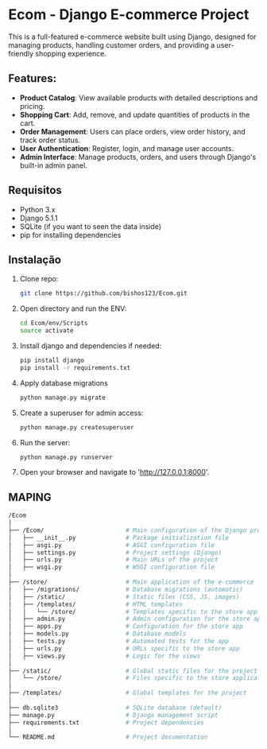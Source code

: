 # Ecom - Django E-commerce Project

This is a full-featured e-commerce website built using Django, designed for managing products, handling customer orders, and providing a user-friendly shopping experience.

## Features:
- **Product Catalog**: View available products with detailed descriptions and pricing.
- **Shopping Cart**: Add, remove, and update quantities of products in the cart.
- **Order Management**: Users can place orders, view order history, and track order status.
- **User Authentication**: Register, login, and manage user accounts.
- **Admin Interface**: Manage products, orders, and users through Django's built-in admin panel.

## Requisitos

- Python 3.x
- Django 5.1.1
- SQLite (if you want to seen the data inside)
- pip for installing dependencies

## Instalação

1. Clone repo:
    ```bash
    git clone https://github.com/bishos123/Ecom.git
    ```
2. Open directory and run the ENV:
    ```bash
    cd Ecom/env/Scripts
    source activate
    ```
3. Install django and dependencies if needed:
    ```bash
    pip install django
    pip install -r requirements.txt
    ```
4. Apply database migrations
    ```bash
    python manage.py migrate
    ```
5. Create a superuser for admin access:
    ```bash
    python manage.py createsuperuser
    ```

6. Run the server:
    ```bash
    python manage.py runserver
    ```
7. Open your browser and navigate to 'http://127.0.0.1:8000'.

## MAPING


```bash
/Ecom
│
├── /Ecom/                       # Main configuration of the Django project
│   ├── __init__.py              # Package initialization file
│   ├── asgi.py                  # ASGI configuration file
│   ├── settings.py              # Project settings (Django)
│   ├── urls.py                  # Main URLs of the project
│   ├── wsgi.py                  # WSGI configuration file
│
├── /store/                      # Main application of the e-commerce
│   ├── /migrations/             # Database migrations (automatic)
│   ├── /static/                 # Static files (CSS, JS, images)
│   ├── /templates/              # HTML templates
│   │   └── /store/              # Templates specific to the store app
│   ├── admin.py                 # Admin configuration for the store app
│   ├── apps.py                  # Configuration for the store app
│   ├── models.py                # Database models
│   ├── tests.py                 # Automated tests for the app
│   ├── urls.py                  # URLs specific to the store app
│   ├── views.py                 # Logic for the views
│
├── /static/                     # Global static files for the project
│   └── /store/                  # Files specific to the store application
│
├── /templates/                  # Global templates for the project
│
├── db.sqlite3                   # SQLite database (default)
├── manage.py                    # Django management script
├── requirements.txt             # Project dependencies
│
└── README.md                    # Project documentation
